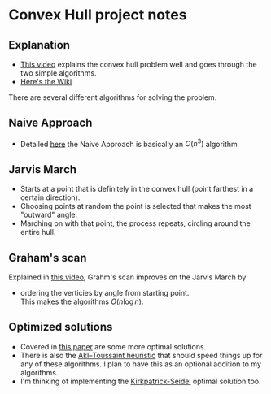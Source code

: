 # Convex Hull project notes
## Explanation
* [This video](https://www.youtube.com/watch?v=B2AJoQSZf4M) explains the convex hull problem well and goes through the two simple algorithms.
* [Here's the Wiki](https://en.wikipedia.org/wiki/Convex_hull_algorithms#Akl%E2%80%93Toussaint_heuristic)

There are several different algorithms for solving the problem.  
## Naive Approach
* Detailed [here](https://www.math.ucsd.edu/~ronspubs/83_09_convex_hull.pdf) the Naive Approach is basically an $O(n^3)$ algorithm

## Jarvis March
* Starts at a point that is definitely in the convex hull (point farthest in a certain direction).
* Choosing points at random the point is selected that makes the most "outward" angle.
* Marching on with that point, the process repeats, circling around the entire hull.   

## Graham's scan
Explained in [this video](https://www.youtube.com/watch?v=UUCKvHTP4Gg), Grahm's scan improves on the Jarvis March by  
* ordering the verticies by angle from starting point.  
This makes the algorithms $O(n \log n)$.  


## Optimized solutions
* Covered in [this paper](https://link.springer.com/content/pdf/10.1007/BF02712873.pdf) are some more optimal solutions.
* There is also the [Akl–Toussaint heuristic](https://en.wikipedia.org/wiki/Convex_hull_algorithms#Akl%E2%80%93Toussaint_heuristic) that should speed things up for any of these algorithms. I plan to have this as an optional addition to my algorithms.
* I'm thinking of implementing the [Kirkpatrick-Seidel](https://en.wikipedia.org/wiki/Kirkpatrick%E2%80%93Seidel_algorithm) optimal solution too.



